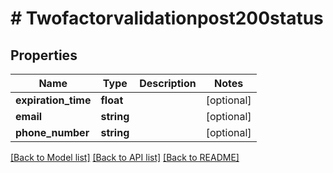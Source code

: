 # # Twofactorvalidationpost200status

## Properties

Name | Type | Description | Notes
------------ | ------------- | ------------- | -------------
**expiration_time** | **float** |  | [optional] 
**email** | **string** |  | [optional] 
**phone_number** | **string** |  | [optional] 

[[Back to Model list]](../../README.md#documentation-for-models) [[Back to API list]](../../README.md#documentation-for-api-endpoints) [[Back to README]](../../README.md)


